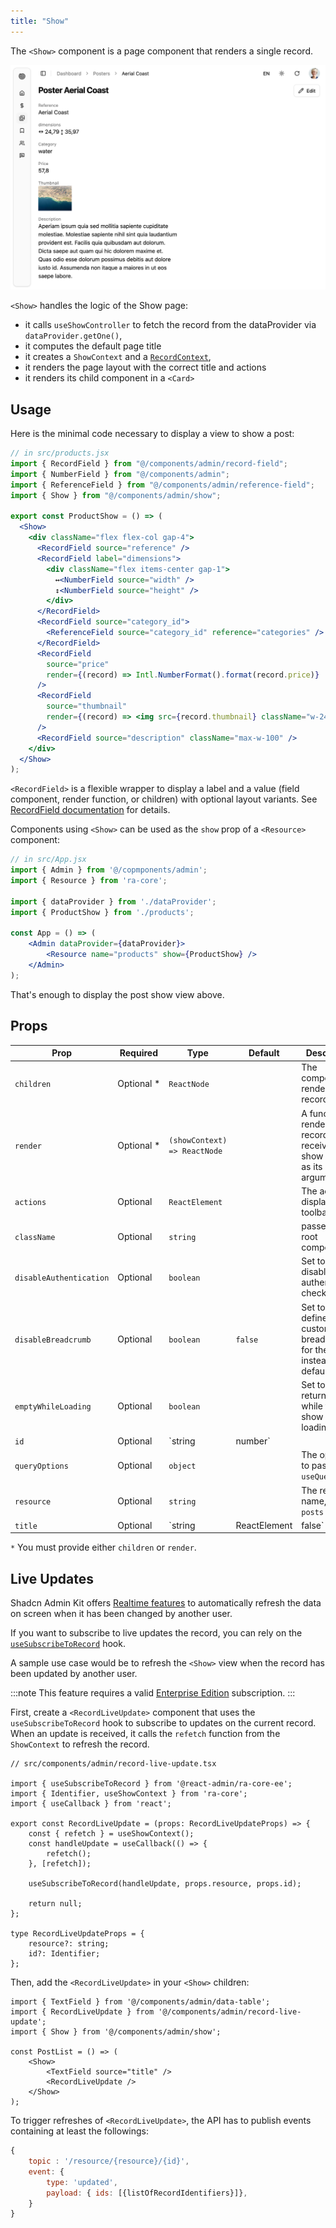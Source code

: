 ```yaml
---
title: "Show"
---
```


The `<Show>` component is a page component that renders a single record.

![product show view](./images/product-show.png)

`<Show>` handles the logic of the Show page:

- it calls `useShowController` to fetch the record from the dataProvider via `dataProvider.getOne()`,
- it computes the default page title
- it creates a `ShowContext` and a [`RecordContext`](https://marmelab.com/ra-core/userecordcontext/),
- it renders the page layout with the correct title and actions
- it renders its child component in a `<Card>`

## Usage

Here is the minimal code necessary to display a view to show a post:

```jsx
// in src/products.jsx
import { RecordField } from "@/components/admin/record-field";
import { NumberField } from "@/components/admin";
import { ReferenceField } from "@/components/admin/reference-field";
import { Show } from "@/components/admin/show";

export const ProductShow = () => (
  <Show>
    <div className="flex flex-col gap-4">
      <RecordField source="reference" />
      <RecordField label="dimensions">
        <div className="flex items-center gap-1">
          ↔<NumberField source="width" />
          ↕<NumberField source="height" />
        </div>
      </RecordField>
      <RecordField source="category_id">
        <ReferenceField source="category_id" reference="categories" />
      </RecordField>
      <RecordField
        source="price"
        render={(record) => Intl.NumberFormat().format(record.price)}
      />
      <RecordField
        source="thumbnail"
        render={(record) => <img src={record.thumbnail} className="w-24" />}
      />
      <RecordField source="description" className="max-w-100" />
    </div>
  </Show>
);
```

`<RecordField>` is a flexible wrapper to display a label and a value (field component, render function, or children) with optional layout variants. See [RecordField documentation](./RecordField.md) for details.

Components using `<Show>` can be used as the `show` prop of a `<Resource>` component:

```jsx
// in src/App.jsx
import { Admin } from '@/copmponents/admin';
import { Resource } from 'ra-core';

import { dataProvider } from './dataProvider';
import { ProductShow } from './products';

const App = () => (
    <Admin dataProvider={dataProvider}>
        <Resource name="products" show={ProductShow} />
    </Admin>
);
```

That's enough to display the post show view above.

## Props

| Prop             | Required | Type              | Default | Description
|------------------|----------|-------------------|---------|--------------------------------------------------------
| `children`       | Optional&nbsp;* | `ReactNode`       |         | The components rendering the record fields
| `render`       | Optional&nbsp;* | `(showContext) => ReactNode`       |         | A function rendering the record fields, receive the show context as its argument
| `actions`        | Optional | `ReactElement`    |         | The actions to display in the toolbar
| `className`      | Optional | `string`          |         | passed to the root component
| `disableAuthentication` | Optional | `boolean` |         | Set to `true` to disable the authentication check
| `disableBreadcrumb`  | Optional  | `boolean` | `false` | Set to `true` to define a custom breadcrumb for the page, instead of the default one
| `emptyWhileLoading` | Optional | `boolean`     |         | Set to `true` to return `null` while the show is loading
| `id`             | Optional | `string | number` |         | The record id. If not provided, it will be deduced from the URL
| `queryOptions`   | Optional | `object`          |         | The options to pass to the `useQuery` hook
| `resource`       | Optional | `string`          |         | The resource name, e.g. `posts`
| `title`          | Optional | `string | ReactElement | false` |   | The title to display in the App Bar

`*` You must provide either `children` or `render`.

## Live Updates

Shadcn Admin Kit offers [Realtime features](./RealtimeFeatures.md) to automatically refresh the data on screen when it has been changed by another user.

If you want to subscribe to live updates the record, you can rely on the [`useSubscribeToRecord`](https://marmelab.com/ra-core/usesubscribetorecord/) hook. 

A sample use case would be to refresh the `<Show>` view when the record has been updated by another user.

:::note
This feature requires a valid [Enterprise Edition](https://marmelab.com/ra-enterprise/) subscription. 
:::

First, create a `<RecordLiveUpdate>` component that uses the `useSubscribeToRecord` hook to subscribe to updates on the current record. When an update is received, it calls the `refetch` function from the `ShowContext` to refresh the record.

```tsx
// src/components/admin/record-live-update.tsx

import { useSubscribeToRecord } from '@react-admin/ra-core-ee';
import { Identifier, useShowContext } from 'ra-core';
import { useCallback } from 'react';

export const RecordLiveUpdate = (props: RecordLiveUpdateProps) => {
    const { refetch } = useShowContext();
    const handleUpdate = useCallback(() => {
        refetch();
    }, [refetch]);

    useSubscribeToRecord(handleUpdate, props.resource, props.id);

    return null;
};

type RecordLiveUpdateProps = {
    resource?: string;
    id?: Identifier;
};
```

Then, add the `<RecordLiveUpdate>` in your `<Show>` children:

```tsx
import { TextField } from '@/components/admin/data-table';
import { RecordLiveUpdate } from '@/components/admin/record-live-update';
import { Show } from '@/components/admin/show';

const PostList = () => (
    <Show>
        <TextField source="title" />
        <RecordLiveUpdate />
    </Show>
);
```

To trigger refreshes of `<RecordLiveUpdate>`, the API has to publish events containing at least the followings:

```js
{
    topic : '/resource/{resource}/{id}',
    event: {
        type: 'updated',
        payload: { ids: [{listOfRecordIdentifiers}]},
    }
}
```

